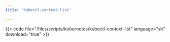 ```yaml
---
title: 'kubectl-context-list'

---
```


{{< code file="/files/scripts/kubernetes/kubectl-context-list" language="sh" download="true" >}}
